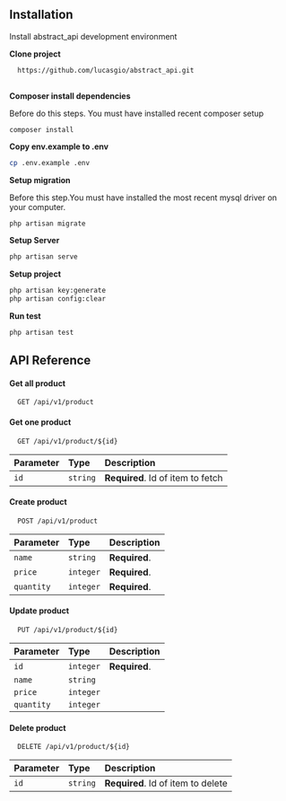 
## Installation

Install abstract_api development environment 

**Clone project** 
```bash
  https://github.com/lucasgio/abstract_api.git
  
```
**Composer install dependencies** 

Before do this steps. You must have installed recent composer setup
```bash
composer install
```

**Copy env.example to .env**
```bash
cp .env.example .env
```

**Setup migration**

Before this step.You must have installed the most recent mysql driver on your computer.
```
php artisan migrate
```

**Setup Server**
```bash
php artisan serve
```

**Setup project** 
```bash
php artisan key:generate
php artisan config:clear
```

**Run test**
```bash
php artisan test
```



    
## API Reference

#### Get all product

```http
  GET /api/v1/product
```

#### Get one product

```http
  GET /api/v1/product/${id}
```

| Parameter | Type     | Description                       |
| :-------- | :------- | :-------------------------------- |
| `id`      | `string` | **Required**. Id of item to fetch |


#### Create product

```http
  POST /api/v1/product
```

| Parameter  | Type      | Description   |
| :--------- | :-------- | :------------ |
| `name`     | `string`  | **Required**. |
| `price`    | `integer` | **Required**. |
| `quantity` | `integer` | **Required**. |


#### Update product

```http
  PUT /api/v1/product/${id}
```

| Parameter  | Type      | Description   |
| :--------- | :-------- | :------------ |
| `id`       | `integer` | **Required**. |
| `name`     | `string`  |               |
| `price`    | `integer` |               |
| `quantity` | `integer` |               |

#### Delete product

```http
  DELETE /api/v1/product/${id}
```
| Parameter | Type     | Description                        |
| :-------- | :------- | :--------------------------------- |
| `id`      | `string` | **Required**. Id of item to delete |
